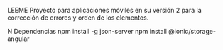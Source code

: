 LEEME
Proyecto para aplicaciones móviles en su versión 2 para la corrección de errores y orden de los elementos.

N
Dependencias
npm install -g json-server
npm install @ionic/storage-angular